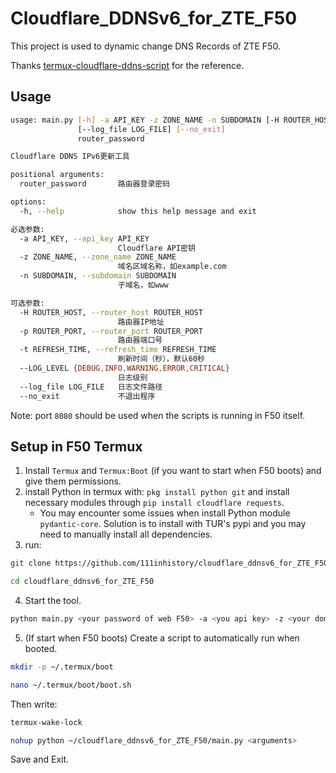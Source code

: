 # Cloudflare_DDNSv6_for_ZTE_F50

This project is used to dynamic change DNS Records of ZTE F50.

Thanks [termux-cloudflare-ddns-script](https://github.com/xiongnemo/termux-cloudflare-ddns-script) for the reference.

## Usage

```bash
usage: main.py [-h] -a API_KEY -z ZONE_NAME -n SUBDOMAIN [-H ROUTER_HOST] [-p ROUTER_PORT] [-t REFRESH_TIME] [--LOG_LEVEL {DEBUG,INFO,WARNING,ERROR,CRITICAL}]
               [--log_file LOG_FILE] [--no_exit]
               router_password

Cloudflare DDNS IPv6更新工具

positional arguments:
  router_password       路由器登录密码

options:
  -h, --help            show this help message and exit

必选参数:
  -a API_KEY, --api_key API_KEY
                        Cloudflare API密钥
  -z ZONE_NAME, --zone_name ZONE_NAME
                        域名区域名称，如example.com
  -n SUBDOMAIN, --subdomain SUBDOMAIN
                        子域名，如www

可选参数:
  -H ROUTER_HOST, --router_host ROUTER_HOST
                        路由器IP地址
  -p ROUTER_PORT, --router_port ROUTER_PORT
                        路由器端口号
  -t REFRESH_TIME, --refresh_time REFRESH_TIME
                        刷新时间（秒），默认60秒
  --LOG_LEVEL {DEBUG,INFO,WARNING,ERROR,CRITICAL}
                        日志级别
  --log_file LOG_FILE   日志文件路径
  --no_exit             不退出程序
```

Note: port `8080` should be used when the scripts is running in F50 itself.

## Setup in F50 Termux

1. Install `Termux` and `Termux:Boot` (if you want to start when F50 boots) and give them permissions.
2. install Python in termux with: `pkg install python git` and install necessary modules through `pip install cloudflare requests`.
   - You may encounter some issues when install Python module `pydantic-core`. Solution is to install with TUR's pypi and you may need to manually install all dependencies.
3. run:

```bash
git clone https://github.com/111inhistory/cloudflare_ddnsv6_for_ZTE_F50.git

cd cloudflare_ddnsv6_for_ZTE_F50
```

4. Start the tool.

```bash
python main.py <your password of web F50> -a <you api key> -z <your domain> -n <subdomain, like www> -p <port> -t <time> --LOG_LEVEL <log level> --log_file <log file>
```

5. (If start when F50 boots) Create a script to automatically run when booted.

```bash
mkdir -p ~/.termux/boot

nano ~/.termux/boot/boot.sh
```

Then write:

```bash
termux-wake-lock

nohup python ~/cloudflare_ddnsv6_for_ZTE_F50/main.py <arguments>
```

Save and Exit.
